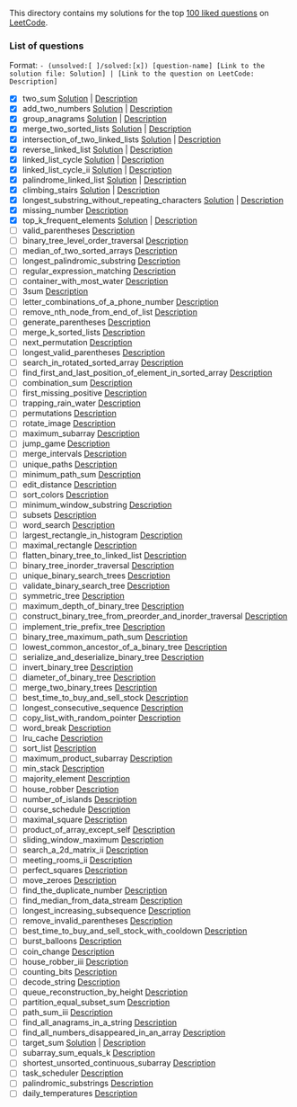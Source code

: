This directory contains my solutions for the top [100 liked questions](https://leetcode.com/problemset/top-100-liked-questions/) on [LeetCode](https://leetcode.com/).

### List of questions

Format: `- (unsolved:[ ]/solved:[x]) [question-name] [Link to the solution file: Solution] | [Link to the question on LeetCode: Description]`

- [x] two_sum [Solution](solutions/001_two_sum_[easy].cpp) | [Description](https://leetcode.com/problems/two-sum)
- [x] add_two_numbers [Solution](solutions/002_add_two_numbers_[medium].cpp) | [Description](https://leetcode.com/problems/add-two-numbers)
- [x] group_anagrams [Solution](solutions/049_group_anagrams_[medium].cpp) | [Description](https://leetcode.com/problems/group-anagrams)
- [x] merge_two_sorted_lists [Solution](solutions/021_merge_two_sorted_lists_[easy].cpp) | [Description](https://leetcode.com/problems/merge-two-sorted-lists)
- [x] intersection_of_two_linked_lists [Solution](solutions/160_intersection_of_two_linked_lists_[easy].cpp) | [Description](https://leetcode.com/problems/intersection-of-two-linked-lists)
- [x] reverse_linked_list [Solution](solutions/206_reverse_linked_list_[easy].cpp) | [Description](https://leetcode.com/problems/reverse-linked-list)
- [x] linked_list_cycle [Solution](solutions/141_linked-list-cycle_[easy].cpp) | [Description](https://leetcode.com/problems/linked_list_cycle)
- [x] linked_list_cycle_ii [Solution](solutions/142_linked-list-cycle-ii_[medium.cpp) | [Description](https://leetcode.com/problems/linked_list_cycle_ii)
- [x] palindrome_linked_list [Solution](solutions/234_palindrome_linked_list_[easy].cpp) | [Description](https://leetcode.com/problems/palindrome-linked-list)
- [x] climbing_stairs [Solution](solutions/070_climbing_stairs_[easy].cpp) | [Description](https://leetcode.com/problems/climbing-stairs)
- [x] longest_substring_without_repeating_characters [Solution](solutions/003_longest_substring_without_repeating_characters_[medium].cpp) | [Description](https://leetcode.com/problems/longest-substring-without-repeating-characters)
- [x] missing_number [Description](https://leetcode.com/problems/missing-number)
- [x] top_k_frequent_elements [Solution](solutions/347_top_k_frequent_elements_[medium].cpp) | [Description](https://leetcode.com/problems/top-k-frequent-elements)
- [ ] valid_parentheses [Description](https://leetcode.com/problems/valid-parentheses)
- [ ] binary_tree_level_order_traversal [Description](https://leetcode.com/problems/binary-tree-level-order-traversal)
- [ ] median_of_two_sorted_arrays [Description](https://leetcode.com/problems/median-of-two-sorted-arrays)
- [ ] longest_palindromic_substring [Description](https://leetcode.com/problems/longest-palindromic-substring)
- [ ] regular_expression_matching [Description](https://leetcode.com/problems/regular-expression-matching)
- [ ] container_with_most_water [Description](https://leetcode.com/problems/container-with-most-water)
- [ ] 3sum [Description](https://leetcode.com/problems/3sum)
- [ ] letter_combinations_of_a_phone_number [Description](https://leetcode.com/problems/letter-combinations-of-a-phone-number)
- [ ] remove_nth_node_from_end_of_list [Description](https://leetcode.com/problems/remove-nth-node-from-end-of-list)
- [ ] generate_parentheses [Description](https://leetcode.com/problems/generate-parentheses)
- [ ] merge_k_sorted_lists [Description](https://leetcode.com/problems/merge-k-sorted-lists)
- [ ] next_permutation [Description](https://leetcode.com/problems/next-permutation)
- [ ] longest_valid_parentheses [Description](https://leetcode.com/problems/longest-valid-parentheses)
- [ ] search_in_rotated_sorted_array [Description](https://leetcode.com/problems/search-in-rotated-sorted-array)
- [ ] find_first_and_last_position_of_element_in_sorted_array [Description](https://leetcode.com/problems/find-first-and-last-position-of-element-in-sorted-array)
- [ ] combination_sum [Description](https://leetcode.com/problems/combination-sum)
- [ ] first_missing_positive [Description](https://leetcode.com/problems/first-missing-positive)
- [ ] trapping_rain_water [Description](https://leetcode.com/problems/trapping-rain-water)
- [ ] permutations [Description](https://leetcode.com/problems/permutations)
- [ ] rotate_image [Description](https://leetcode.com/problems/rotate-image)
- [ ] maximum_subarray [Description](https://leetcode.com/problems/maximum-subarray)
- [ ] jump_game [Description](https://leetcode.com/problems/jump-game)
- [ ] merge_intervals [Description](https://leetcode.com/problems/merge-intervals)
- [ ] unique_paths [Description](https://leetcode.com/problems/unique-paths)
- [ ] minimum_path_sum [Description](https://leetcode.com/problems/minimum-path-sum)
- [ ] edit_distance [Description](https://leetcode.com/problems/edit-distance)
- [ ] sort_colors [Description](https://leetcode.com/problems/sort-colors)
- [ ] minimum_window_substring [Description](https://leetcode.com/problems/minimum-window-substring)
- [ ] subsets [Description](https://leetcode.com/problems/subsets)
- [ ] word_search [Description](https://leetcode.com/problems/word-search)
- [ ] largest_rectangle_in_histogram [Description](https://leetcode.com/problems/largest-rectangle-in-histogram)
- [ ] maximal_rectangle [Description](https://leetcode.com/problems/maximal-rectangle)
- [ ] flatten_binary_tree_to_linked_list [Description](https://leetcode.com/problems/flatten-binary-tree-to-linked-list)
- [ ] binary_tree_inorder_traversal [Description](https://leetcode.com/problems/binary-tree-inorder-traversal)
- [ ] unique_binary_search_trees [Description](https://leetcode.com/problems/unique-binary-search-trees)
- [ ] validate_binary_search_tree [Description](https://leetcode.com/problems/validate-binary-search-tree)
- [ ] symmetric_tree [Description](https://leetcode.com/problems/symmetric-tree)
- [ ] maximum_depth_of_binary_tree [Description](https://leetcode.com/problems/maximum-depth-of-binary-tree)
- [ ] construct_binary_tree_from_preorder_and_inorder_traversal [Description](https://leetcode.com/problems/construct-binary-tree-from-preorder-and-inorder-traversal)
- [ ] implement_trie_prefix_tree [Description](https://leetcode.com/problems/implement-trie-prefix-tree)
- [ ] binary_tree_maximum_path_sum [Description](https://leetcode.com/problems/binary-tree-maximum-path-sum)
- [ ] lowest_common_ancestor_of_a_binary_tree [Description](https://leetcode.com/problems/lowest-common-ancestor-of-a-binary-tree)
- [ ] serialize_and_deserialize_binary_tree [Description](https://leetcode.com/problems/serialize-and-deserialize-binary-tree)
- [ ] invert_binary_tree [Description](https://leetcode.com/problems/invert-binary-tree)
- [ ] diameter_of_binary_tree [Description](https://leetcode.com/problems/diameter-of-binary-tree)
- [ ] merge_two_binary_trees [Description](https://leetcode.com/problems/merge-two-binary-trees)
- [ ] best_time_to_buy_and_sell_stock [Description](https://leetcode.com/problems/best-time-to-buy-and-sell-stock)
- [ ] longest_consecutive_sequence [Description](https://leetcode.com/problems/longest-consecutive-sequence)
- [ ] copy_list_with_random_pointer [Description](https://leetcode.com/problems/copy-list-with-random-pointer)
- [ ] word_break [Description](https://leetcode.com/problems/word-break)
- [ ] lru_cache [Description](https://leetcode.com/problems/lru-cache)
- [ ] sort_list [Description](https://leetcode.com/problems/sort-list)
- [ ] maximum_product_subarray [Description](https://leetcode.com/problems/maximum-product-subarray)
- [ ] min_stack [Description](https://leetcode.com/problems/min-stack)
- [ ] majority_element [Description](https://leetcode.com/problems/majority-element)
- [ ] house_robber [Description](https://leetcode.com/problems/house-robber)
- [ ] number_of_islands [Description](https://leetcode.com/problems/number-of-islands)
- [ ] course_schedule [Description](https://leetcode.com/problems/course-schedule)
- [ ] maximal_square [Description](https://leetcode.com/problems/maximal-square)
- [ ] product_of_array_except_self [Description](https://leetcode.com/problems/product-of-array-except-self)
- [ ] sliding_window_maximum [Description](https://leetcode.com/problems/sliding-window-maximum)
- [ ] search_a_2d_matrix_ii [Description](https://leetcode.com/problems/search-a-2d-matrix-ii)
- [ ] meeting_rooms_ii [Description](https://leetcode.com/problems/meeting-rooms-ii)
- [ ] perfect_squares [Description](https://leetcode.com/problems/perfect-squares)
- [ ] move_zeroes [Description](https://leetcode.com/problems/move-zeroes)
- [ ] find_the_duplicate_number [Description](https://leetcode.com/problems/find-the-duplicate-number)
- [ ] find_median_from_data_stream [Description](https://leetcode.com/problems/find-median-from-data-stream)
- [ ] longest_increasing_subsequence [Description](https://leetcode.com/problems/longest-increasing-subsequence)
- [ ] remove_invalid_parentheses [Description](https://leetcode.com/problems/remove-invalid-parentheses)
- [ ] best_time_to_buy_and_sell_stock_with_cooldown [Description](https://leetcode.com/problems/best-time-to-buy-and-sell-stock-with-cooldown)
- [ ] burst_balloons [Description](https://leetcode.com/problems/burst-balloons)
- [ ] coin_change [Description](https://leetcode.com/problems/coin-change)
- [ ] house_robber_iii [Description](https://leetcode.com/problems/house-robber-iii)
- [ ] counting_bits [Description](https://leetcode.com/problems/counting-bits)
- [ ] decode_string [Description](https://leetcode.com/problems/decode-string)
- [ ] queue_reconstruction_by_height [Description](https://leetcode.com/problems/queue-reconstruction-by-height)
- [ ] partition_equal_subset_sum [Description](https://leetcode.com/problems/partition-equal-subset-sum)
- [ ] path_sum_iii [Description](https://leetcode.com/problems/path-sum-iii)
- [ ] find_all_anagrams_in_a_string [Description](https://leetcode.com/problems/find-all-anagrams-in-a-string)
- [ ] find_all_numbers_disappeared_in_an_array [Description](https://leetcode.com/problems/find-all-numbers-disappeared-in-an-array)
- [ ] target_sum [Solution](solutions/494_target_sum_[medium].cpp) | [Description](https://leetcode.com/problems/target-sum)
- [ ] subarray_sum_equals_k [Description](https://leetcode.com/problems/subarray-sum-equals-k)
- [ ] shortest_unsorted_continuous_subarray [Description](https://leetcode.com/problems/shortest-unsorted-continuous-subarray)
- [ ] task_scheduler [Description](https://leetcode.com/problems/task-scheduler)
- [ ] palindromic_substrings [Description](https://leetcode.com/problems/palindromic-substrings)
- [ ] daily_temperatures [Description](https://leetcode.com/problems/daily-temperatures)
